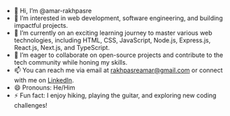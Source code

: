 - 👋 Hi, I’m @amar-rakhpasre
- 👀 I’m interested in web development, software engineering, and building impactful projects.
- 🌱 I’m currently on an exciting learning journey to master various web technologies, including HTML, CSS, JavaScript, Node.js, Express.js, React.js, Next.js, and TypeScript.
- 💼 I’m eager to collaborate on open-source projects and contribute to the tech community while honing my skills.
- 📫 You can reach me via email at [rakhpasreamar@gmail.com](mailto:rakhpasreamar@gmail.com) or connect with me on [LinkedIn](https://www.linkedin.com/in/amar-rakhpasre/).
- 😄 Pronouns: He/Him
- ⚡ Fun fact: I enjoy hiking, playing the guitar, and exploring new coding challenges!
